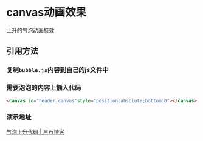 # canvas动画效果
上升的气泡动画特效
<br/>
## 引用方法
### 复制`bubble.js`内容到自己的js文件中

### 需要泡泡的内容上插入代码
```html
<canvas id="header_canvas"style="position:absolute;bottom:0"></canvas>
```

### 演示地址
<a href="https://www.heson10.com/demo/bubble/" target="_blank">气泡上升代码 | 黑石博客</a>
<br/>


